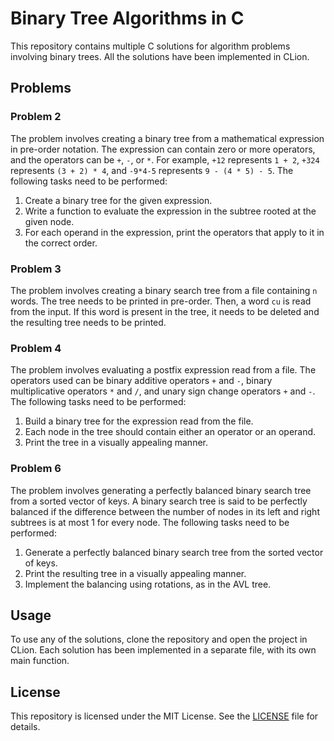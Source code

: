 <h1>Binary Tree Algorithms in C</h1><p>This repository contains multiple C solutions for algorithm problems involving binary trees. All the solutions have been implemented in CLion.</p><h2>Problems</h2><h3>Problem 2</h3><p>The problem involves creating a binary tree from a mathematical expression in pre-order notation. The expression can contain zero or more operators, and the operators can be <code>+</code>, <code>-</code>, or <code>*</code>. For example, <code>+12</code> represents <code>1 + 2</code>, <code>+324</code> represents <code>(3 + 2) * 4</code>, and <code>-9*4-5</code> represents <code>9 - (4 * 5) - 5</code>. The following tasks need to be performed:</p><ol><li>Create a binary tree for the given expression.</li><li>Write a function to evaluate the expression in the subtree rooted at the given node.</li><li>For each operand in the expression, print the operators that apply to it in the correct order.</li></ol><h3>Problem 3</h3><p>The problem involves creating a binary search tree from a file containing <code>n</code> words. The tree needs to be printed in pre-order. Then, a word <code>cu</code> is read from the input. If this word is present in the tree, it needs to be deleted and the resulting tree needs to be printed.</p><h3>Problem 4</h3><p>The problem involves evaluating a postfix expression read from a file. The operators used can be binary additive operators <code>+</code> and <code>-</code>, binary multiplicative operators <code>*</code> and <code>/</code>, and unary sign change operators <code>+</code> and <code>-</code>. The following tasks need to be performed:</p><ol><li>Build a binary tree for the expression read from the file.</li><li>Each node in the tree should contain either an operator or an operand.</li><li>Print the tree in a visually appealing manner.</li></ol><h3>Problem 6</h3><p>The problem involves generating a perfectly balanced binary search tree from a sorted vector of keys. A binary search tree is said to be perfectly balanced if the difference between the number of nodes in its left and right subtrees is at most 1 for every node. The following tasks need to be performed:</p><ol><li>Generate a perfectly balanced binary search tree from the sorted vector of keys.</li><li>Print the resulting tree in a visually appealing manner.</li><li>Implement the balancing using rotations, as in the AVL tree.</li></ol><h2>Usage</h2><p>To use any of the solutions, clone the repository and open the project in CLion. Each solution has been implemented in a separate file, with its own main function.</p><h2>License</h2><p>This repository is licensed under the MIT License. See the <a href="LICENSE" target="_new">LICENSE</a> file for details.</p></div>
